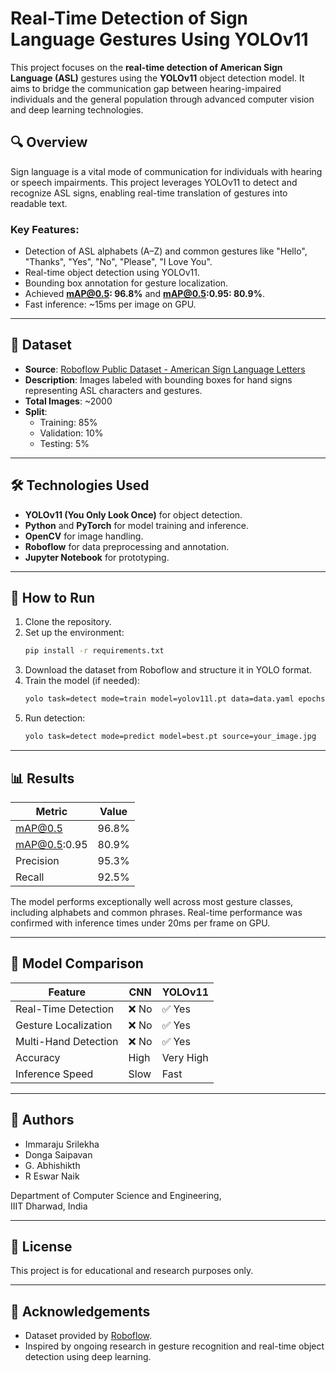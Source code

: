 # Real-Time Detection of Sign Language Gestures Using YOLOv11

This project focuses on the **real-time detection of American Sign Language (ASL)** gestures using the **YOLOv11** object detection model. It aims to bridge the communication gap between hearing-impaired individuals and the general population through advanced computer vision and deep learning technologies.

## 🔍 Overview

Sign language is a vital mode of communication for individuals with hearing or speech impairments. This project leverages YOLOv11 to detect and recognize ASL signs, enabling real-time translation of gestures into readable text. 

### Key Features:
- Detection of ASL alphabets (A–Z) and common gestures like "Hello", "Thanks", "Yes", "No", "Please", "I Love You".
- Real-time object detection using YOLOv11.
- Bounding box annotation for gesture localization.
- Achieved **mAP@0.5: 96.8%** and **mAP@0.5:0.95: 80.9%**.
- Fast inference: ~15ms per image on GPU.

---

## 📁 Dataset

- **Source**: [Roboflow Public Dataset - American Sign Language Letters](https://public.roboflow.com/object-detection/american-sign-language-letters)
- **Description**: Images labeled with bounding boxes for hand signs representing ASL characters and gestures.
- **Total Images**: ~2000
- **Split**:
  - Training: 85%
  - Validation: 10%
  - Testing: 5%

---

## 🛠️ Technologies Used

- **YOLOv11 (You Only Look Once)** for object detection.
- **Python** and **PyTorch** for model training and inference.
- **OpenCV** for image handling.
- **Roboflow** for data preprocessing and annotation.
- **Jupyter Notebook** for prototyping.

---

## 🚀 How to Run

1. Clone the repository.
2. Set up the environment:
    ```bash
    pip install -r requirements.txt
    ```
3. Download the dataset from Roboflow and structure it in YOLO format.
4. Train the model (if needed):
    ```bash
    yolo task=detect mode=train model=yolov11l.pt data=data.yaml epochs=50 imgsz=640
    ```
5. Run detection:
    ```bash
    yolo task=detect mode=predict model=best.pt source=your_image.jpg
    ```

---

## 📊 Results

| Metric       | Value     |
|--------------|-----------|
| mAP@0.5      | 96.8%     |
| mAP@0.5:0.95 | 80.9%     |
| Precision    | 95.3%     |
| Recall       | 92.5%     |

The model performs exceptionally well across most gesture classes, including alphabets and common phrases. Real-time performance was confirmed with inference times under 20ms per frame on GPU.

---

## 🧠 Model Comparison

| Feature                 | CNN     | YOLOv11 |
|------------------------|---------|---------|
| Real-Time Detection    | ❌ No   | ✅ Yes  |
| Gesture Localization   | ❌ No   | ✅ Yes  |
| Multi-Hand Detection   | ❌ No   | ✅ Yes  |
| Accuracy               | High    | Very High |
| Inference Speed        | Slow    | Fast    |

---

## 🙌 Authors

- Immaraju Srilekha
- Donga Saipavan 
- G. Abhishikth
- R Eswar Naik

Department of Computer Science and Engineering,  
IIIT Dharwad, India

---

## 📄 License

This project is for educational and research purposes only.

---

## 🔗 Acknowledgements

- Dataset provided by [Roboflow](https://public.roboflow.com/object-detection/american-sign-language-letters).
- Inspired by ongoing research in gesture recognition and real-time object detection using deep learning.

